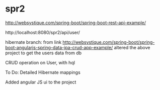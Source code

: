 # spr2

http://websystique.com/spring-boot/spring-boot-rest-api-example/

http://localhost:8080/spr2/api/user/


hibernate branch:
from link
http://websystique.com/spring-boot/spring-boot-angularjs-spring-data-jpa-crud-app-example/
altered the above project to get the users data from db

CRUD operation on User, with hql

To Do:
Detailed Hibernate mappings

Added angular JS ui to the project
